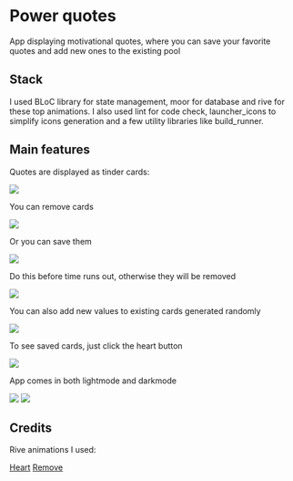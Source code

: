 # Power quotes

App displaying motivational quotes, where you can save your favorite quotes and add new ones
to the existing pool

## Stack

I used BLoC library for state management, moor for database and rive for these top animations.
I also used lint for code check, launcher_icons to simplify icons generation
and a few utility libraries like build_runner.

## Main features

Quotes are displayed as tinder cards:

![](https://media0.giphy.com/media/DCcatKzzF3blvXGhAH/giphy.gif)

You can remove cards

![](https://media4.giphy.com/media/av0kMiPuaxP6NcxlI9/giphy.gif)

Or you can save them

![](https://media3.giphy.com/media/8i9oYFeDC2gelvlGxy/giphy.gif)

Do this before time runs out, otherwise they will be removed

![](https://media3.giphy.com/media/5C0va6SvEw1ZyL7cIJ/giphy.gif)

You can also add new values to existing cards generated randomly

![](https://media2.giphy.com/media/UJxO5AMRFOi81bvl2r/giphy.gif)

To see saved cards, just click the heart button

![](https://media0.giphy.com/media/GpgH7ct8akbd1fqE4V/giphy.gif)

App comes in both lightmode and darkmode

![](https://ibb.co/hZBKZ95) ![](https://ibb.co/wQbwGTY)

## Credits

Rive animations I used:

[Heart](https://rive.app/a/shakle/files/flare/love-heart)
[Remove](https://rive.app/a/marssal/files/flare/delete-red-1)